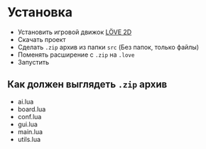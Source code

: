 # Установка
* Установить игровой движок [LÖVE 2D](https://love2d.org/)
* Скачать проект
* Сделать ```.zip``` архив из папки ```src``` (Без папок, только файлы)
* Поменять расширение с ```.zip``` на ```.love```
* Запустить

## Как должен выглядеть ```.zip``` архив
* ai.lua
* board.lua
* conf.lua
* gui.lua
* main.lua
* utils.lua
